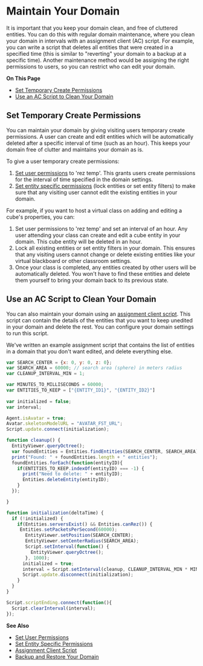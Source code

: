 # Maintain Your Domain

It is important that you keep your domain clean, and free of cluttered entities. You can do this with regular domain maintenance, where you clean your domain in intervals with an assignment client (AC) script. For example, you can write a script that deletes all entities that were created in a specified time (this is similar to "reverting" your domain to a backup at a specific time). Another maintenance method would be assigning the right permissions to users, so you can restrict who can edit your domain.

**On This Page**

+ [Set Temporary Create Permissions](#set-temporary-create-permissions)
+ [Use an AC Script to Clean Your Domain](#use-an-ac-script-to-clean-your-domain)

## Set Temporary Create Permissions

You can maintain your domain by giving visiting users temporary create permissions. A user can create and edit entities which will be automatically deleted after a specific interval of time (such as an hour). This keeps your domain free of clutter and maintains your domain as is. 

To give a user temporary create permissions: 

1. [Set user permissions](your-domain/secure-domain#set-user-permissions) to 'rez temp'. This grants users create permissions for the interval of time specified in the domain settings. 
2. [Set entity specific permissions](your-domain/secure-domain#set-entity-specific-permissions) (lock entities or set entity filters) to make sure that any visiting user cannot edit the existing entities in your domain.

For example, if you want to host a virtual class on adding and editing a cube's properties, you can:

1. Set user permissions to 'rez temp' and set an interval of an hour. Any user attending your class can create and edit a cube entity in your domain. This cube entity will be deleted in an hour. 
2. Lock all existing entities or set entity filters in your domain. This ensures that any visiting users cannot change or delete existing entities like your virtual blackboard or other classroom settings. 
3. Once your class is completed, any entities created by other users will be automatically deleted. You won't have to find these entities and delete them yourself to bring your domain back to its previous state. 

## Use an AC Script to Clean Your Domain

You can also maintain your domain using an [assignment client script](../script/assignment-client-scripts). This script can contain the details of the entities that you want to keep unedited in your domain and delete the rest. You can configure your domain settings to run this script. 

We've written an example assignment script that contains the list of entities in a domain that you don't want edited, and delete everything else. 

```javascript
var SEARCH_CENTER = {x: 0, y: 0, z: 0};
var SEARCH_AREA = 60000; // search area (sphere) in meters radius
var CLEANUP_INTERVAL_MIN = 1;

var MINUTES_TO_MILLISECONDS = 60000;
var ENTITIES_TO_KEEP = ["{ENTITY_ID1}", "{ENTITY_ID2}"]
    
var initialized = false;
var interval;

Agent.isAvatar = true;
Avatar.skeletonModelURL = "AVATAR_FST_URL";
Script.update.connect(initialization);

function cleanup() {
  EntityViewer.queryOctree();
  var foundEntities = Entities.findEntities(SEARCH_CENTER, SEARCH_AREA);
  print("Found: " + foundEntities.length + " entities");
  foundEntities.forEach(function(entityID){
    if(ENTITIES_TO_KEEP.indexOf(entityID) === -1) {
      print("Need to delete: " + entityID);
      Entities.deleteEntity(entityID);
    }
  });

}

function initialization(deltaTime) {
  if (!initialized) {
    if(Entities.serversExist() && Entities.canRez()) {
     Entities.setPacketsPerSecond(60000);
       EntityViewer.setPosition(SEARCH_CENTER);
       EntityViewer.setCenterRadius(SEARCH_AREA);
       Script.setInterval(function() {
         EntityViewer.queryOctree();
       }, 1000);
      initialized = true;
      interval = Script.setInterval(cleanup, CLEANUP_INTERVAL_MIN * MINUTES_TO_MILLISECONDS);
      Script.update.disconnect(initialization);
    }
  }
}

Script.scriptEnding.connect(function(){
  Script.clearInterval(interval);
});
```

**See Also**

+ [Set User Permissions](your-domain/secure-domain#set-user-permissions)
+ [Set Entity Specific Permissions](your-domain/secure-domain#set-entity-specific-permissions)
+ [Assignment Client Script](../script/assignment-client-scripts)
+ [Backup and Restore Your Domain](backup-restore-domain)